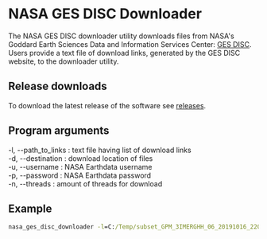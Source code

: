 NASA GES DISC Downloader
=======================

The NASA GES DISC downloader utility downloads files from NASA's Goddard Earth Sciences Data and Information Services Center: [GES DISC](https://disc.gsfc.nasa.gov/). 
Users provide a text file of download links, generated by the GES DISC website, to the downloader utility.

## Release downloads

To download the latest release of the software see [releases](https://github.com/HydrologicEngineeringCenter/nasa_ges_disc_downloader/releases).

## Program arguments

-l, --path_to_links : text file having list of download links<br/>
-d, --destination : download location of files<br/>
-u, --username : NASA Earthdata username<br/>
-p, --password : NASA Earthdata password<br/>
-n, --threads : amount of threads for download<br/>

## Example

```bat
nasa_ges_disc_downloader -l=C:/Temp/subset_GPM_3IMERGHH_06_20191016_220123.txt -d=C:/Temp -u=majortom -p=rocketman321 -n=10
```
